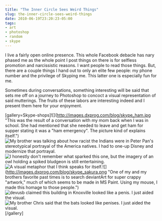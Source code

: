 ```yaml
---
title: "The Inner Circle Sees Weird Things"
slug: the-inner-circle-sees-weird-things
date: 2010-06-19T23:20:23-05:00
tags:
- art
- photoshop
- random
- skype
---
```

I live a fairly open online presence. This whole Facebook debacle has nary phased me as the whole point I post things on there is for selfless promotion and narcissistic reasons. I want people to read those things. But, there are a couple things I hand out to only an elite few people: my phone number and the privilege of Skyping me. This latter one is especially fun for me.

Sometimes during conversations, something interesting will be said that sets me off on a journey to Photoshop to concoct a visual representation of said mutterings. The fruits of these labors are interesting indeed and I present them here for your enjoyment.

[gallery=Skype-shops]![](http://images.dxprog.com/blog/skype_ham.jpg "This was the result of a conversation with my mom back when I was in school. She had mentioned that she needed to leave and get ham for supper stating it was a "ham emergency". The picture kind of explains itself.")![](http://images.dxprog.com/blog/skype_casino.jpg "My brother was talking about how racist the Indians were in Peter Pan's stereotypical portrayal of the America natives. I had to one-up Disney and modernize that portrayal.")![](http://images.dxprog.com/blog/skype_club.jpg "I honestly don't remember what sparked this one, but the imagery of an owl holding a spiked bludgeon is still entertaining.")![](http://images.dxprog.com/blog/skype_train.jpg "A visual metaphor that I think speaks for itself.")![](http://images.dxprog.com/blog/skype_sakura.png "One of my and my brothers favorite past times is to search deviantArt for super crappy "artwork," much of which seems to be made in MS Paint. Using my mouse, I made this homage to those people.")![](http://images.dxprog.com/blog/skype_knoxville.jpg "devusb claimed this building in Knoxville looked like a penis. I just aided the visual.")![](http://images.dxprog.com/blog/skype_crunch.jpg "My brother Chris said that the bats looked like penises. I just aided the visual.")[/gallery]
